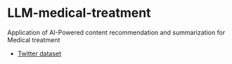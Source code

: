 # LLM-medical-treatment
Application of AI-Powered content recommendation and summarization for Medical treatment


- [ Twitter dataset ](https://www.kaggle.com/datasets/kazanova/sentiment140)